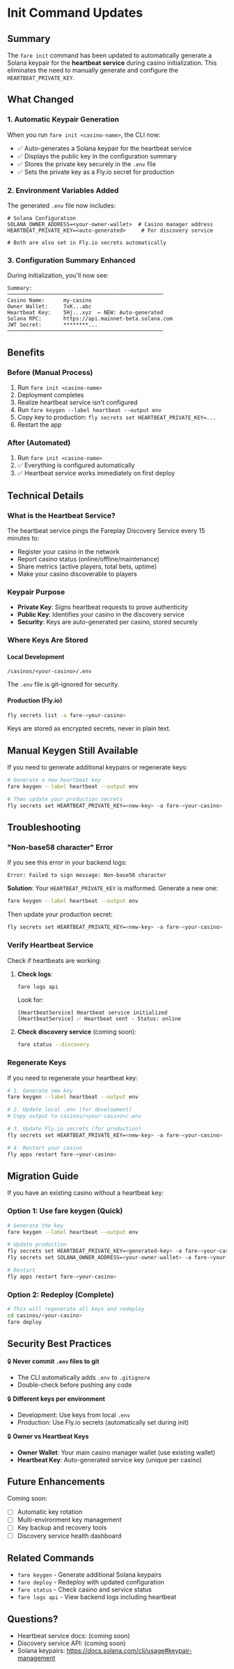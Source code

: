 # Init Command Updates

## Summary

The `fare init` command has been updated to automatically generate a Solana keypair for the **heartbeat service** during casino initialization. This eliminates the need to manually generate and configure the `HEARTBEAT_PRIVATE_KEY`.

## What Changed

### 1. Automatic Keypair Generation
When you run `fare init <casino-name>`, the CLI now:
- ✅ Auto-generates a Solana keypair for the heartbeat service
- ✅ Displays the public key in the configuration summary
- ✅ Stores the private key securely in the `.env` file
- ✅ Sets the private key as a Fly.io secret for production

### 2. Environment Variables Added
The generated `.env` file now includes:
```env
# Solana Configuration
SOLANA_OWNER_ADDRESS=<your-owner-wallet>  # Casino manager address
HEARTBEAT_PRIVATE_KEY=<auto-generated>     # For discovery service

# Both are also set in Fly.io secrets automatically
```

### 3. Configuration Summary Enhanced
During initialization, you'll now see:
```
Summary:
──────────────────────────────────────────────────
Casino Name:      my-casino
Owner Wallet:     7xK...abc
Heartbeat Key:    5Hj...xyz  ← NEW: Auto-generated
Solana RPC:       https://api.mainnet-beta.solana.com
JWT Secret:       ********...
──────────────────────────────────────────────────
```

## Benefits

### Before (Manual Process)
1. Run `fare init <casino-name>`
2. Deployment completes
3. Realize heartbeat service isn't configured
4. Run `fare keygen --label heartbeat --output env`
5. Copy key to production: `fly secrets set HEARTBEAT_PRIVATE_KEY=...`
6. Restart the app

### After (Automated)
1. Run `fare init <casino-name>`
2. ✅ Everything is configured automatically
3. ✅ Heartbeat service works immediately on first deploy

## Technical Details

### What is the Heartbeat Service?
The heartbeat service pings the Fareplay Discovery Service every 15 minutes to:
- Register your casino in the network
- Report casino status (online/offline/maintenance)
- Share metrics (active players, total bets, uptime)
- Make your casino discoverable to players

### Keypair Purpose
- **Private Key**: Signs heartbeat requests to prove authenticity
- **Public Key**: Identifies your casino in the discovery service
- **Security**: Keys are auto-generated per casino, stored securely

### Where Keys Are Stored

#### Local Development
```
/casinos/<your-casino>/.env
```
The `.env` file is git-ignored for security.

#### Production (Fly.io)
```bash
fly secrets list -a fare-<your-casino>
```
Keys are stored as encrypted secrets, never in plain text.

## Manual Keygen Still Available

If you need to generate additional keypairs or regenerate keys:

```bash
# Generate a new heartbeat key
fare keygen --label heartbeat --output env

# Then update your production secrets
fly secrets set HEARTBEAT_PRIVATE_KEY=<new-key> -a fare-<your-casino>
```

## Troubleshooting

### "Non-base58 character" Error
If you see this error in your backend logs:
```
Error: Failed to sign message: Non-base58 character
```

**Solution**: Your `HEARTBEAT_PRIVATE_KEY` is malformed. Generate a new one:
```bash
fare keygen --label heartbeat --output env
```

Then update your production secret:
```bash
fly secrets set HEARTBEAT_PRIVATE_KEY=<new-key> -a fare-<your-casino>
```

### Verify Heartbeat Service
Check if heartbeats are working:

1. **Check logs**:
   ```bash
   fare logs api
   ```
   
   Look for:
   ```
   [HeartbeatService] Heartbeat service initialized
   [HeartbeatService] ✅ Heartbeat sent - Status: online
   ```

2. **Check discovery service** (coming soon):
   ```bash
   fare status --discovery
   ```

### Regenerate Keys
If you need to regenerate your heartbeat key:

```bash
# 1. Generate new key
fare keygen --label heartbeat --output env

# 2. Update local .env (for development)
# Copy output to casinos/<your-casino>/.env

# 3. Update Fly.io secrets (for production)
fly secrets set HEARTBEAT_PRIVATE_KEY=<new-key> -a fare-<your-casino>

# 4. Restart your casino
fly apps restart fare-<your-casino>
```

## Migration Guide

If you have an existing casino without a heartbeat key:

### Option 1: Use fare keygen (Quick)
```bash
# Generate the key
fare keygen --label heartbeat --output env

# Update production
fly secrets set HEARTBEAT_PRIVATE_KEY=<generated-key> -a fare-<your-casino>
fly secrets set SOLANA_OWNER_ADDRESS=<your-owner-wallet> -a fare-<your-casino>

# Restart
fly apps restart fare-<your-casino>
```

### Option 2: Redeploy (Complete)
```bash
# This will regenerate all keys and redeploy
cd casinos/<your-casino>
fare deploy
```

## Security Best Practices

🔒 **Never commit `.env` files to git**
- The CLI automatically adds `.env` to `.gitignore`
- Double-check before pushing any code

🔒 **Different keys per environment**
- Development: Use keys from local `.env`
- Production: Use Fly.io secrets (automatically set during init)

🔒 **Owner vs Heartbeat Keys**
- **Owner Wallet**: Your main casino manager wallet (use existing wallet)
- **Heartbeat Key**: Auto-generated service key (unique per casino)

## Future Enhancements

Coming soon:
- [ ] Automatic key rotation
- [ ] Multi-environment key management
- [ ] Key backup and recovery tools
- [ ] Discovery service health dashboard

## Related Commands

- `fare keygen` - Generate additional Solana keypairs
- `fare deploy` - Redeploy with updated configuration
- `fare status` - Check casino and service status
- `fare logs api` - View backend logs including heartbeat

## Questions?

- Heartbeat service docs: (coming soon)
- Discovery service API: (coming soon)
- Solana keypairs: https://docs.solana.com/cli/usage#keypair-management

